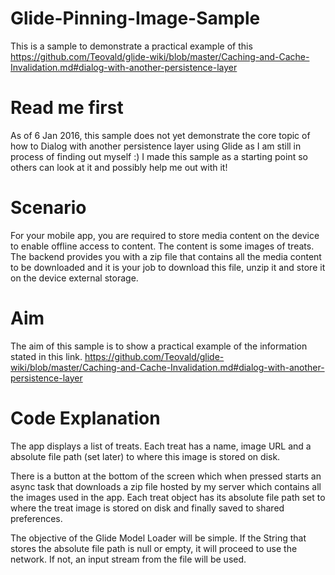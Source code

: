 # Glide-Pinning-Image-Sample
This is a sample to demonstrate a practical example of this https://github.com/Teovald/glide-wiki/blob/master/Caching-and-Cache-Invalidation.md#dialog-with-another-persistence-layer

# Read me first
As of 6 Jan 2016, this sample does not yet demonstrate the core topic of how to Dialog with another persistence layer using Glide as I am still in process of finding out myself :)
I made this sample as a starting point so others can look at it and possibly help me out with it!

# Scenario 
For your mobile app, you are required to store media content on the device to enable offline access to content. 
The content is some images of treats.
The backend provides you with a zip file that contains all the media content to be downloaded and it is your job to download this file, unzip it and store it on the device external storage.

# Aim
The aim of this sample is to show a practical example of the information stated in this link. https://github.com/Teovald/glide-wiki/blob/master/Caching-and-Cache-Invalidation.md#dialog-with-another-persistence-layer

# Code Explanation
The app displays a list of treats. Each treat has a name, image URL and a absolute file path (set later) to where this image is stored on disk.

There is a button at the bottom of the screen which when pressed starts an async task that downloads a zip file hosted by my server which contains all the images used in the app. 
Each treat object has its absolute file path set to where the treat image is stored on disk and finally saved to shared preferences. 

The objective of the Glide Model Loader will be simple. If the String that stores the absolute file path is null or empty, it will proceed to use the network. If not, an input stream from the file will be used.
